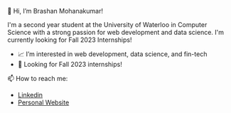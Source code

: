 👋 Hi, I’m Brashan Mohanakumar!

I'm a second year student at the University of Waterloo in Computer Science with a strong passion for web development and data science. I'm currently looking for Fall 2023 Internships!

- 📈 I’m interested in web development, data science, and fin-tech
- 👀 Looking for Fall 2023 internships!

📫 How to reach me:
- <a href="https://www.linkedin.com/in/brashan-mohanakumar" alt="">Linkedin</a>
- <a href="https://brashanm.github.io" alt="">Personal Website</a>

